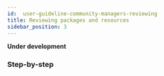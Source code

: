 ```yaml
---
id:  user-guideline-community-managers-reviewing
title: Reviewing packages and resources
sidebar_position: 3
---
```


**Under development**

### Step-by-step

<!-- ## Reviewing packages and resources

**Steps** -->
